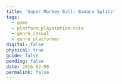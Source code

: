 ```yaml
---
title: 'Super Monkey Ball: Banana Splitz'
tags:
  - game
  - platform_playstation-vita
  - genre_casual
  - genre_platformer
digital: false
physical: true
guide: false
pending: false
date: 2016-02-08
permalink: false
---
```

